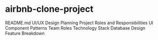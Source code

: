 # airbnb-clone-project
README.md
UI/UX Design Planning
Project Roles and Responsibilities
UI Component Patterns
Team Roles
Technology Stack
Database Design
Feature Breakdown
